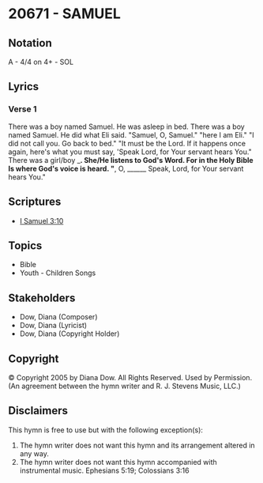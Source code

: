 # 20671 - SAMUEL

## Notation

A - 4/4 on 4+ - SOL

## Lyrics

### Verse 1

There was a boy named Samuel. He was asleep in bed. There was a boy named Samuel. He did what Eli said. "Samuel, O, Samuel." "here I am Eli." "I did not call you. Go back to bed."  "It must be the Lord. If it happens once again, here's what you must say, 'Speak Lord, for Your servant hears You." There was a girl/boy _______. She/He listens to God's Word. For in the Holy Bible Is where God's voice is heard. "______, O, ______ Speak, Lord, for Your servant hears You."


## Scriptures

- [I Samuel 3:10](https://www.biblegateway.com/passage/?search=I%20Samuel%203%3A10)

## Topics

- Bible
- Youth - Children Songs

## Stakeholders

- Dow, Diana (Composer)
- Dow, Diana (Lyricist)
- Dow, Diana (Copyright Holder)

## Copyright

© Copyright 2005 by Diana Dow. All Rights Reserved. Used by Permission.
(An agreement between the hymn writer and R. J. Stevens Music, LLC.)

## Disclaimers

This hymn is free to use but with the following exception(s):
1. The hymn writer does not want this hymn and its arrangement altered in any way.
2. The hymn writer does not want this hymn accompanied with instrumental music.
Ephesians 5:19; Colossians 3:16

